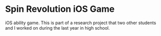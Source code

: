 # Spin Revolution iOS Game
iOS ability game. This is part of a research project that two other students and I worked on during the last year in high school.
